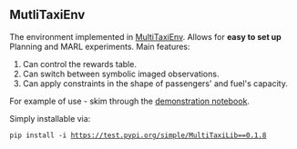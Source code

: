 ## MutliTaxiEnv

The environment implemented in [MultiTaxiEnv](https://github.com/ofirAbu/MultiTaxiLib/blob/master/MultiTaxiLabProject.pdf).
Allows for __easy to set up__ Planning and MARL experiments.
Main features:
1. Can control the rewards table.
2. Can switch between symbolic imaged observations.
3. Can apply constraints in the shape of passengers' and fuel's capacity.

For example of use - skim through the [demonstration notebook](https://github.com/ofirAbu/MultiTaxiLib/blob/master/MultiTaxiEnvDoc.ipynb).

Simply installable via:

<code>pip install -i https://test.pypi.org/simple/MultiTaxiLib==0.1.8 </code>